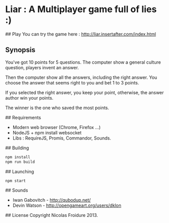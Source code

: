 # Liar : A Multiplayer game full of lies :)

## Play
You can try the game here : http://liar.insertafter.com/index.html

## Synopsis
You've got 10 points for 5 questions. The computer show a general culture question, players invent an answer.

Then the computer show all the answers, including the right answer. You choose the answer that seems right to you and bet 1 to 3 points.

If you selected the right answer, you keep your point, otherwise, the answer author win your points.

The winner is the one who saved the most points.

## Requirements
* Modern web browser (Chrome, Firefox ...)
* NodeJS + npm install websocket
* Libs : RequireJS, Promis, Commandor, Sounds.

## Building
```bash
npm install
npm run build
```

## Launching
```bash
npm start
```

## Sounds
* Iwan Gabovitch - http://qubodup.net/
* Devin Watson - http://opengameart.org/users/dklon

## License
Copyright Nicolas Froidure 2013.
